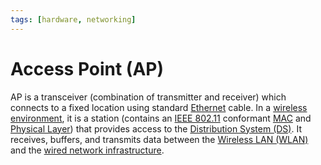 ```yaml
---
tags: [hardware, networking]
---
```


# Access Point (AP)

AP is a transceiver (combination of transmitter and receiver) which connects to
a fixed location using standard [Ethernet](202207051550.md) cable. In a
[wireless environment](202302161710.md), it is a station (contains an [IEEE 802.11](202303292155.md)
conformant [MAC](202206151451.md) and [Physical Layer](202206131647.md)) that
provides access to the [Distribution System (DS)](202304171340.md). It receives,
buffers, and transmits data between the [Wireless LAN (WLAN)](202302161710.md)
and the [wired network infrastructure](202207051554.md).
